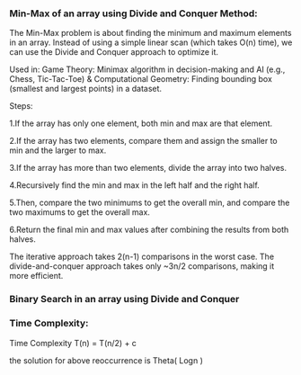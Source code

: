 ### Min-Max of an array using Divide and Conquer Method:
The Min-Max problem is about finding the minimum and maximum elements in an array. Instead of using a simple linear scan (which takes O(n) time), we can use the Divide and Conquer approach to optimize it.

Used in: Game Theory: Minimax algorithm in decision-making and AI (e.g., Chess, Tic-Tac-Toe) & Computational Geometry: Finding bounding box (smallest and largest points) in a dataset.

Steps:

1.If the array has only one element, both min and max are that element.

2.If the array has two elements, compare them and assign the smaller to min and the larger to max.

3.If the array has more than two elements, divide the array into two halves.

4.Recursively find the min and max in the left half and the right half.

5.Then, compare the two minimums to get the overall min, and compare the two maximums to get the overall max.

6.Return the final min and max values after combining the results from both halves.

The iterative approach takes 2(n-1) comparisons in the worst case. The divide-and-conquer approach takes only ~3n/2 comparisons, making it more efficient.

### Binary Search in an array using Divide and Conquer


### Time Complexity:
Time Complexity
T(n) = T(n/2) + c

the solution for above reoccurrence is Theta( Logn )


